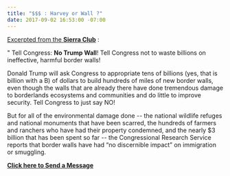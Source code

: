 ```yaml
---
title: "$$$ : Harvey or Wall ?"
date: 2017-09-02 16:53:00 -07:00
---
```


[Excerpted from the **Sierra Club**](http://www.sierraclub.org/borderlands) :

"  Tell Congress: **No Trump Wall**!
Tell Congress not to waste billions on ineffective, harmful border walls!

Donald Trump will ask Congress to appropriate tens of billions (yes, that is billion with a B) of dollars to build hundreds of miles of new border walls, even though the walls that are already there have done tremendous damage to borderlands ecosystems and communities and do little to improve security. Tell Congress to just say NO!

But for all of the environmental damage done -- the national wildlife refuges and national monuments that have been scarred, the hundreds of farmers and ranchers who have had their property condemned, and the nearly $3 billion that has been spent so far -- the Congressional Research Service reports that border walls have had “no discernible impact” on immigration or smuggling.

[**Click here to Send a Message**](https://sierra.secure.force.com/actions/Arizona?actionId=AR0066783&_ga=2.50182369.695833903.1504396104-306019161.1504396104)